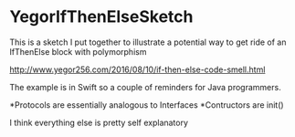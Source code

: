 # YegorIfThenElseSketch
This is a sketch I put together to illustrate a potential way to get ride of an IfThenElse block with polymorphism

http://www.yegor256.com/2016/08/10/if-then-else-code-smell.html

The example is in Swift so a couple of reminders for Java programmers.

*Protocols are essentially analogous to Interfaces
*Contructors are init()

I think everything else is pretty self explanatory
